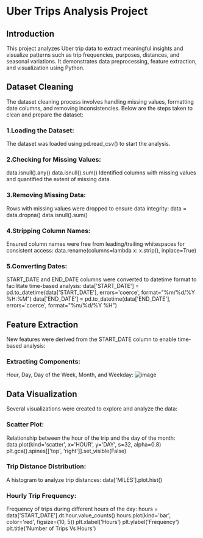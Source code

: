 # Uber Trips Analysis Project
## Introduction
This project analyzes Uber trip data to extract meaningful insights and visualize patterns such as trip frequencies, purposes, distances, and seasonal variations. It demonstrates data preprocessing, feature extraction, and visualization using Python.

## Dataset Cleaning
The dataset cleaning process involves handling missing values, formatting date columns, and removing inconsistencies. Below are the steps taken to clean and prepare the dataset:

### 1.Loading the Dataset:
The dataset was loaded using pd.read_csv() to start the analysis.

### 2.Checking for Missing Values:
data.isnull().any()
data.isnull().sum()
Identified columns with missing values and quantified the extent of missing data.

### 3.Removing Missing Data:
Rows with missing values were dropped to ensure data integrity:
data = data.dropna()
data.isnull().sum()

### 4.Stripping Column Names:
Ensured column names were free from leading/trailing whitespaces for consistent access:
data.rename(columns=lambda x: x.strip(), inplace=True)

### 5.Converting Dates:
START_DATE and END_DATE columns were converted to datetime format to facilitate time-based analysis:
data['START_DATE'] = pd.to_datetime(data['START_DATE'], errors='coerce', format="%m/%d/%Y %H:%M")
data['END_DATE'] = pd.to_datetime(data['END_DATE'], errors='coerce', format="%m/%d/%Y %H")

## Feature Extraction
New features were derived from the START_DATE column to enable time-based analysis:

### Extracting Components:
Hour, Day, Day of the Week, Month, and Weekday:
![image](https://github.com/user-attachments/assets/0245806c-3e00-481c-bb10-37c6239ec702)

## Data Visualization
Several visualizations were created to explore and analyze the data:

### Scatter Plot:
Relationship between the hour of the trip and the day of the month:
data.plot(kind='scatter', x='HOUR', y='DAY', s=32, alpha=0.8)
plt.gca().spines[['top', 'right']].set_visible(False)

### Trip Distance Distribution:
A histogram to analyze trip distances:
data['MILES'].plot.hist()

### Hourly Trip Frequency:
Frequency of trips during different hours of the day:
hours = data['START_DATE'].dt.hour.value_counts()
hours.plot(kind='bar', color='red', figsize=(10, 5))
plt.xlabel('Hours')
plt.ylabel('Frequency')
plt.title('Number of Trips Vs Hours')






